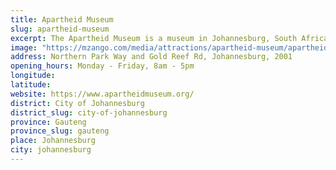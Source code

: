 ```yaml
---
title: Apartheid Museum
slug: apartheid-museum
excerpt: The Apartheid Museum is a museum in Johannesburg, South Africa illustrating apartheid and the 20th century history of South Africa. The museum, part of the Gold Reef City complex, was opened in November 2001.
image: "https://mzango.com/media/attractions/apartheid-museum/apartheid-museum-johannesburg.jpg"
address: Northern Park Way and Gold Reef Rd, Johannesburg, 2001
opening_hours: Monday - Friday, 8am - 5pm
longitude: 
latitude: 
website: https://www.apartheidmuseum.org/
district: City of Johannesburg
district_slug: city-of-johannesburg
province: Gauteng
province_slug: gauteng
place: Johannesburg
city: johannesburg
---
```

